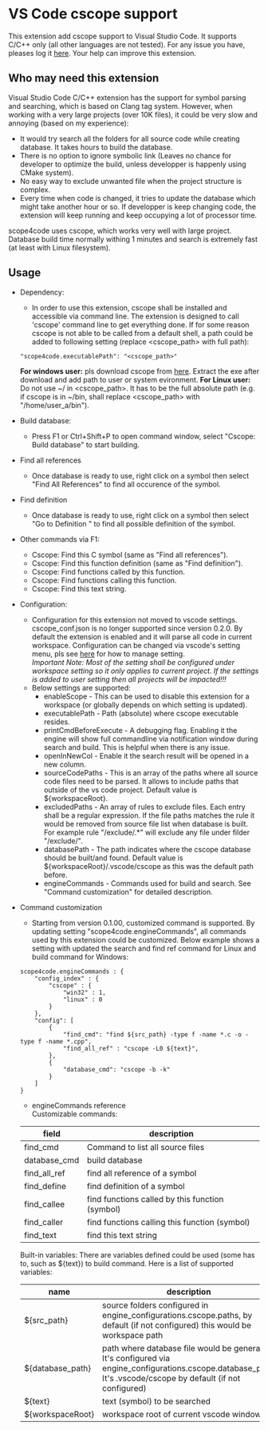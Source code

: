 # VS Code cscope support
This extension add cscope support to Visual Studio Code. It supports C/C++ only (all other languages are not tested). 
For any issue you have, pleases log it [here](https://github.com/xulion/scope4code/issues). Your help can improve this extension.

## Who may need this extension
Visual Studio Code C/C++ extension has the support for symbol parsing and searching, which is based on Clang tag system. However, when working with a very large projects (over 10K files), it could be very slow and annoying (based on my experience):
* It would try search all the folders for all source code while creating database. It takes hours to build the database.
* There is no option to ignore symbolic link (Leaves no chance for developer to optimize the build, unless developper is happenly using CMake system).
* No easy way to exclude unwanted file when the project structure is complex.
* Every time when code is changed, it tries to update the database which might take another hour or so. If developper is keep changing code, the extension will keep running and keep occupying a lot of processor time.

scope4code uses cscope, which works very well with large project. Database build time normally withing 1 minutes and search is extremely fast (at least with Linux filesystem).

## Usage
* Dependency:
    * In order to use this extension, cscope shall be installed and accessible via command line. The extension is designed to call 'cscope' command line to get everything done. If for some reason cscope is not able to be called from a default shell, a path could be added to following setting (replace <cscope_path> with full path):
    ```
    "scope4code.executablePath": "<cscope_path>"
    ```
    **For windows user:** pls download cscope from [here](https://code.google.com/archive/p/cscope-win32/downloads). Extract the exe after download and add path to user or system evironment.
    **For Linux user:** Do not use ~/ in <cscope_path>. It has to be the full absolute path (e.g. if cscope is in ~/bin, shall replace <cscope_path> with "/home/user_a/bin").
    
* Build database:
    * Press F1 or Ctrl+Shift+P to open command window, select "Cscope: Build database" to start building.
* Find all references
    * Once database is ready to use, right click on a symbol then select "Find All References" to find all occurence of the symbol.
* Find definition
    *  Once database is ready to use, right click on a symbol then select "Go to Definition " to find all possible definition of the symbol.
* Other commands via F1:
    * Cscope: Find this C symbol (same as "Find all references").
    * Cscope: Find this function definition (same as "Find definition").
    * Cscope: Find functions called by this function.
    * Cscope: Find functions calling this function.
    * Cscope: Find this text string.
* Configuration:
    * Configuration for this extension not moved to vscode settings. cscope_conf.json is no longer supported since version 0.2.0. By default the extension is enabled and it will parse all code in current workspace. Configuration can be changed via vscode's setting menu, pls see [here](https://code.visualstudio.com/docs/getstarted/settings) for how to manage setting.<br>
     *Important Note: Most of the setting shall be configured under workspace setting so it only applies to current project. If the settings is added to user setting then all projects will be impacted!!!*
    * Below settings are supported:
        * enableScope - This can be used to disable this extension for a workspace (or globally depends on which setting is updated).
        * executablePath - Path (absolute) where cscope executable resides.
        * printCmdBeforeExecute - A debugging flag. Enabling it the engine will show full commandline via notification window during search and build. This is helpful when there is any issue.
        * openInNewCol - Enable it the search result will be opened in a new column.
        * sourceCodePaths - This is an array of the paths where all source code files need to be parsed. It allows to include paths that outside of the vs code project. Default value is ${workspaceRoot}.
        * excludedPaths - An array of rules to exclude files. Each entry shall be a regular expression. If the file paths matches the rule it would be removed from source file list when database is built. For example rule "/exclude/.*" will exclude any file under filder "/exclude/".
        * databasePath - The path indicates where the cscope database should be built/and found. Default value is ${workspaceRoot}/.vscode/cscope as this was the default path before.
        * engineCommands - Commands used for build and search. See "Command customization" for detailed description.
* Command customization 
    * Starting from version 0.1.00, customized command is supported. By updating setting "scope4code.engineCommands", all commands used by this extension could be customized. Below example shows a setting with updated the search and find ref command for Linux and build command for Windows:
    ```
    scope4code.engineCommands : {
        "config_index" : {
            "cscope" : {
                "win32" : 1,
                "linux" : 0
            }
        },
        "config": [
            {
                "find_cmd": "find ${src_path} -type f -name *.c -o -type f -name *.cpp",
                "find_all_ref" : "cscope -L0 ${text}",
            },
            {
                "database_cmd": "cscope -b -k"
            }
        ]
    }
    ```
    * engineCommands reference <br/>
    Customizable commands:

    | field | description |
    | --- | --- |
    | find_cmd | Command to list all source files |
    | database_cmd | build database |
    | find_all_ref | find all reference of a symbol |
    | find_define | find definition of a symbol |
    | find_callee | find functions called by this function (symbol) |
    | find_caller | find functions calling this function (symbol) |
    | find_text | find this text string |

    Built-in variables:
    There are variables defined could be used (some has to, such as ${text}) to build command. Here is a list of supported variables:
    
    | name | description |
    | --- | --- |
    | ${src_path} | source folders configured in engine_configurations.cscope.paths, by default (if not configured) this would be workspace path |
    | ${database_path} | path where database file would be generated. It's configured via engine_configurations.cscope.database_path. It's .vscode/cscope by default (if not configured) |
    | ${text} | text (symbol) to be searched |
    | ${workspaceRoot} | workspace root of current vscode window|


        
